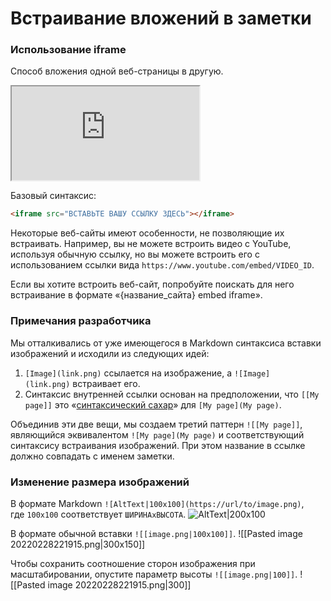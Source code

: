 # Встраивание вложений в заметки
### Использование iframe
Способ вложения одной веб-страницы в другую.

<iframe src="https://www.youtube.com/embed/NnTvZWp5Q7o"></iframe>

Базовый синтаксис:
```html
<iframe src="ВСТАВЬТЕ ВАШУ ССЫЛКУ ЗДЕСЬ"></iframe>
```

Некоторые веб-сайты имеют особенности, не позволяющие их встраивать. Например, вы не можете встроить видео с YouTube, используя обычную ссылку, но вы можете встроить его с использованием ссылки вида `https://www.youtube.com/embed/VIDEO_ID`.

Если вы хотите встроить веб-сайт, попробуйте поискать для него встраивание в формате «{название_сайта} embed iframe».

### Примечания разработчика
Мы отталкивались от уже имеющегося в Markdown синтаксиса вставки изображений и исходили из следующих идей:
1. `[Image](link.png)` ссылается на изображение, а `![Image](link.png)` встраивает его.
2. Синтаксис внутренней ссылки основан на предположении, что `[[My page]]` это «[синтаксический сахар](https://ru.wikipedia.org/wiki/%D0%A1%D0%B8%D0%BD%D1%82%D0%B0%D0%BA%D1%81%D0%B8%D1%87%D0%B5%D1%81%D0%BA%D0%B8%D0%B9_%D1%81%D0%B0%D1%85%D0%B0%D1%80)» для `[My page](My page)`.

Объединив эти две вещи, мы создаем третий паттерн `![[My page]]`, являющийся эквивалентом `![My page](My page)` и соответствующий синтаксису встраивания изображений. При этом название в ссылке должно совпадать с именем заметки.

### Изменение размера изображений
В формате Markdown `![AltText|100x100](https://url/to/image.png)`, где `100x100` соответствует `ШИРИНАxВЫСОТА`.
![AltText|200x100](https://mykaleidoscope.ru/x/uploads/posts/2022-10/1666206241_12-mykaleidoscope-ru-p-kartinka-na-zastavku-oboi-12.jpg)

В формате обычной вставки `![[image.png|100x100]]`.
![[Pasted image 20220228221915.png|300x150]]

Чтобы сохранить соотношение сторон изображения при масштабировании, опустите параметр высоты `![[image.png|100]]`.
![[Pasted image 20220228221915.png|300]]


